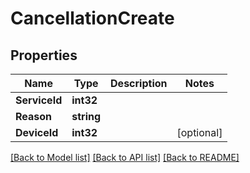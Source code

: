 # CancellationCreate

## Properties

Name | Type | Description | Notes
------------ | ------------- | ------------- | -------------
**ServiceId** | **int32** |  | 
**Reason** | **string** |  | 
**DeviceId** | **int32** |  | [optional] 

[[Back to Model list]](../README.md#documentation-for-models) [[Back to API list]](../README.md#documentation-for-api-endpoints) [[Back to README]](../README.md)


